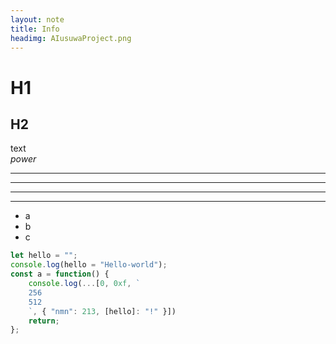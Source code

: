 ```yaml
---
layout: note
title: Info
headimg: AIusuwaProject.png
---
```


# H1
## H2

text  
*power*

***
* * *

---
- - -

 - a
 - b
 - c

```js
let hello = "";
console.log(hello = "Hello-world");
const a = function() {
    console.log(...[0, 0xf, `
    256
    512
    `, { "nmn": 213, [hello]: "!" }])
    return;
};
```
